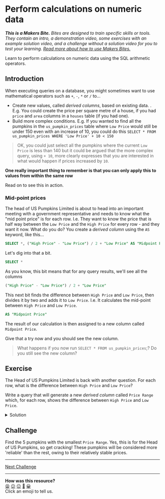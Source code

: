 # Perform calculations on numeric data

_**This is a Makers Bite.** Bites are designed to train specific skills or
tools. They contain an intro, a demonstration video, some exercises with an
example solution video, and a challenge without a solution video for you to test
your learning. [Read more about how to use Makers
Bites.](https://github.com/makersacademy/course/blob/main/labels/bites.md)_

<!-- OMITTED -->

Learn to perform calculations on numeric data using the SQL arithmetic operators.

## Introduction

When executing queries on a database, you might sometimes want to use mathematical operators such as `+`, `-`, `*` or `/` to...

- Create new values, called _derived columns_, based on existing data. . E.g. You could create the price per square metre of a house, if you had `price` and `area` columns in a `houses` table (if you had one).
- Build more complex conditions. E.g. If you wanted to find all the pumpkins in the `us_pumpkin_prices` table where `Low Price` would still be under 150 even with an increase of 10, you could do this `SELECT * FROM us_pumpkin_prices WHERE 'Low Price' + 10 < 150`

> OK, you could just select all the pumpkins where the current `Low Price` is less than 140 but it could be argued that the more complex query, using `+ 10`, more clearly expresses that you are interested in what would happen if prices increased by `10`.

**One really important thing to remember is that you can only apply this to values from within the same row**

Read on to see this in action.

### Mid-point prices

The head of US Pumpkins Limited is about to head into an important meeting with a government representative and needs to know what the "mid point price" is for each row. I.e. They want to know the price that is half way between the `Low Price` and the `High Price` for every row - and they want it now. What do you do? You create a _derived column_ using the `AS` keyword, like this...

```sql
SELECT *, ("High Price" - "Low Price") / 2 + "Low Price" AS "Midpoint Price" FROM us_pumpkin_prices LIMIT 5;
```

Let's dig into that a bit.

```sql
SELECT *
```

As you know, this bit means that for any query results, we'll see all the columns

```sql
("High Price" - "Low Price") / 2 + "Low Price"
```

This next bit finds the difference between `High Price` and `Low Price`, then divides it by two and adds it to `Low Price`. I.e. It calculates the mid-point between `High Price` and `Low Price`.

```sql
AS "Midpoint Price"
```

The result of our calculation is then assigned to a new column called `Midpoint Price`.

Give that a try now and you should see the new column.

> What happens if you now run `SELECT * FROM us_pumpkin_prices`;? Do you still see the new column?

## Exercise

The Head of US Pumpkins Limited is back with another question. For each row, what is the difference between `High Price` and `Low Price`?

Write a query that will generate a new _derived column_ called `Price Range` which, for each row, shows the difference between `High Price` and `Low Price`.

<details>
<summary>
  Solution
</summary>
  <p>
    <h3>Generating <code>Price Range</code></h3>
    <code>
      SELECT *, "High Price" - "Low Price" AS "Price Range" FROM us_pumpkin_prices LIMIT 5;
    </code>
  </p>
</details>

## Challenge

Find the 5 pumpkins with the smallest `Price Range`. Yes, this is for the Head of US Pumpkins, so get cracking! These pumpkins will be considered more 'reliable' than the rest, owing to their relatively stable prices.

___


[Next Challenge](08_summarise_data_using_sql_aggregate_functions_bite.md)

<!-- BEGIN GENERATED SECTION DO NOT EDIT -->

---

**How was this resource?**  
[😫](https://airtable.com/shrUJ3t7KLMqVRFKR?prefill_Repository=makersacademy%2Fsql-for-data-processing-and-analysis&prefill_File=sql_bites%2F07_perform_calculations_on_numeric_data_bite.md&prefill_Sentiment=😫) [😕](https://airtable.com/shrUJ3t7KLMqVRFKR?prefill_Repository=makersacademy%2Fsql-for-data-processing-and-analysis&prefill_File=sql_bites%2F07_perform_calculations_on_numeric_data_bite.md&prefill_Sentiment=😕) [😐](https://airtable.com/shrUJ3t7KLMqVRFKR?prefill_Repository=makersacademy%2Fsql-for-data-processing-and-analysis&prefill_File=sql_bites%2F07_perform_calculations_on_numeric_data_bite.md&prefill_Sentiment=😐) [🙂](https://airtable.com/shrUJ3t7KLMqVRFKR?prefill_Repository=makersacademy%2Fsql-for-data-processing-and-analysis&prefill_File=sql_bites%2F07_perform_calculations_on_numeric_data_bite.md&prefill_Sentiment=🙂) [😀](https://airtable.com/shrUJ3t7KLMqVRFKR?prefill_Repository=makersacademy%2Fsql-for-data-processing-and-analysis&prefill_File=sql_bites%2F07_perform_calculations_on_numeric_data_bite.md&prefill_Sentiment=😀)  
Click an emoji to tell us.

<!-- END GENERATED SECTION DO NOT EDIT -->
